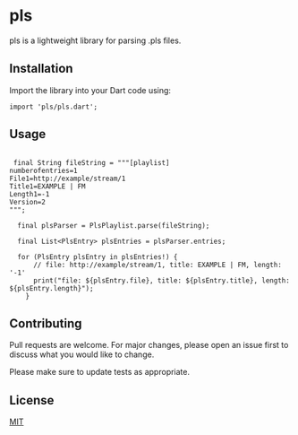 
# pls

pls is a lightweight library for parsing .pls files.

## [](#installation)Installation

Import the library into your Dart code using:

```
import 'pls/pls.dart';
```

## [](#usage)Usage

```

 final String fileString = """[playlist]  
numberofentries=1
File1=http://example/stream/1
Title1=EXAMPLE | FM
Length1=-1
Version=2
""";

  final plsParser = PlsPlaylist.parse(fileString);

  final List<PlsEntry> plsEntries = plsParser.entries;

  for (PlsEntry plsEntry in plsEntries!) {
      // file: http://example/stream/1, title: EXAMPLE | FM, length: '-1'
      print("file: ${plsEntry.file}, title: ${plsEntry.title}, length: ${plsEntry.length}");
    }

```

## [](#contributing)Contributing

Pull requests are welcome. For major changes, please open an issue first to discuss what you would like to change.

Please make sure to update tests as appropriate.

## [](#license)License

[MIT](https://choosealicense.com/licenses/mit/)